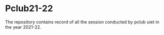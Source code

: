 # Pclub21-22

The repository contains record of all the session conducted by pclub uiet in the year 2021-22.
